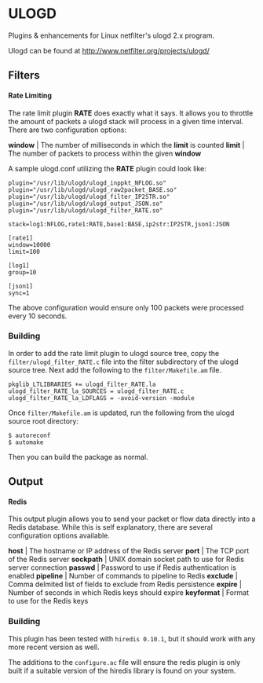 ULOGD
=====

Plugins &amp; enhancements for Linux netfilter's ulogd 2.x program.

Ulogd can be found at http://www.netfilter.org/projects/ulogd/

Filters
-------

#### Rate Limiting

The rate limit plugin **RATE** does exactly what it says.  It allows you to throttle the amount of packets a ulogd stack will process in a given time interval.  There are two configuration options:

**window** | The number of milliseconds in which the **limit** is counted
**limit**  | The number of packets to process within the given **window**

A sample ulogd.conf utilizing the **RATE** plugin could look like:

```
plugin="/usr/lib/ulogd/ulogd_inppkt_NFLOG.so"
plugin="/usr/lib/ulogd/ulogd_raw2packet_BASE.so"
plugin="/usr/lib/ulogd/ulogd_filter_IP2STR.so"
plugin="/usr/lib/ulogd/ulogd_output_JSON.so"
plugin="/usr/lib/ulogd/ulogd_filter_RATE.so"

stack=log1:NFLOG,rate1:RATE,base1:BASE,ip2str:IP2STR,json1:JSON

[rate1]
window=10000
limit=100

[log1]
group=10

[json1]
sync=1
```

The above configuration would ensure only 100 packets were processed every 10 seconds.

### Building

In order to add the rate limit plugin to ulogd source tree, copy the `filter/ulogd_filter_RATE.c` file into the filter subdirectory of the ulogd source tree.  Next add the following to the `filter/Makefile.am` file.

```
pkglib_LTLIBRARIES += ulogd_filter_RATE.la
ulogd_filter_RATE_la_SOURCES = ulogd_filter_RATE.c
ulogd_filter_RATE_la_LDFLAGS = -avoid-version -module
```

Once `filter/Makefile.am` is updated, run the following from the ulogd source root directory:

```
$ autoreconf
$ automake
```
Then you can build the package as normal.

Output
------

#### Redis

This output plugin allows you to send your packet or flow data directly into a Redis database.  While this is self explanatory, there are several configuration options available.

**host**      | The hostname or IP address of the Redis server
**port**      | The TCP port of the Redis server
**sockpath**  | UNIX domain socket path to use for Redis server connection
**passwd**    | Password to use if Redis authentication is enabled
**pipeline**  | Number of commands to pipeline to Redis
**exclude**   | Comma delmited list of fields to exclude from Redis persistence
**expire**    | Number of seconds in which Redis keys should expire
**keyformat** | Format to use for the Redis keys

### Building

This plugin has been tested with `hiredis 0.10.1`, but it should work with any more recent version as well.  


The additions to the `configure.ac` file will ensure the redis plugin is only built if a suitable version of the hiredis library is found on your system.
